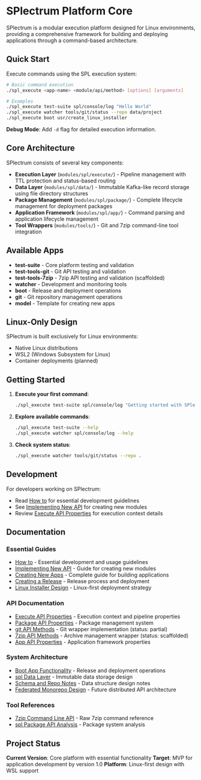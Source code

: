 # SPlectrum Platform Core

SPlectrum is a modular execution platform designed for Linux environments, providing a comprehensive framework for building and deploying applications through a command-based architecture.

## Quick Start

Execute commands using the SPL execution system:

```bash
# Basic command execution
./spl_execute <app-name> <module/api/method> [options] [arguments]

# Examples
./spl_execute test-suite spl/console/log "Hello World"
./spl_execute watcher tools/git/status --repo data/project
./spl_execute boot usr/create_linux_installer
```

**Debug Mode**: Add `-d` flag for detailed execution information.

## Core Architecture

SPlectrum consists of several key components:

- **Execution Layer** (`modules/spl/execute/`) - Pipeline management with TTL protection and status-based routing
- **Data Layer** (`modules/spl/data/`) - Immutable Kafka-like record storage using file directory structures  
- **Package Management** (`modules/spl/package/`) - Complete lifecycle management for deployment packages
- **Application Framework** (`modules/spl/app/`) - Command parsing and application lifecycle management
- **Tool Wrappers** (`modules/tools/`) - Git and 7zip command-line tool integration

## Available Apps

- **test-suite** - Core platform testing and validation
- **test-tools-git** - Git API testing and validation
- **test-tools-7zip** - 7zip API testing and validation (scaffolded)
- **watcher** - Development and monitoring tools
- **boot** - Release and deployment operations  
- **git** - Git repository management operations
- **model** - Template for creating new apps

## Linux-Only Design

SPlectrum is built exclusively for Linux environments:
- Native Linux distributions
- WSL2 (Windows Subsystem for Linux)
- Container deployments (planned)

## Getting Started

1. **Execute your first command**:
   ```bash
   ./spl_execute test-suite spl/console/log "Getting started with SPlectrum"
   ```

2. **Explore available commands**:
   ```bash
   ./spl_execute test-suite --help
   ./spl_execute watcher spl/console/log --help
   ```

3. **Check system status**:
   ```bash
   ./spl_execute watcher tools/git/status --repo .
   ```

## Development

For developers working on SPlectrum:
- Read [How to](./docs/how-to.md) for essential development guidelines
- See [Implementing New API](./docs/implementing-new-api.md) for creating new modules
- Review [Execute API Properties](./docs/execute-api-properties.md) for execution context details

## Documentation

### Essential Guides
- [How to](./docs/how-to.md) - Essential development and usage guidelines
- [Implementing New API](./docs/implementing-new-api.md) - Guide for creating new modules
- [Creating New Apps](./docs/creating-new-apps.md) - Complete guide for building applications
- [Creating a Release](./docs/creating-a-release.md) - Release process and deployment
- [Linux Installer Design](./docs/linux-installer-design.md) - Linux-first deployment strategy

### API Documentation  
- [Execute API Properties](./docs/execute-api-properties.md) - Execution context and pipeline properties
- [Package API Properties](./docs/package-api-properties.md) - Package management system
- [git API Methods](./docs/git-api-methods.md) - Git wrapper implementation (status: partial)
- [7zip API Methods](./docs/7zip-api-methods.md) - Archive management wrapper (status: scaffolded)
- [App API Properties](./docs/app-api-properties.md) - Application framework properties

### System Architecture
- [Boot App Functionality](./docs/boot-app-functionality.md) - Release and deployment operations
- [spl Data Layer](./docs/spl-data-layer.md) - Immutable data storage design
- [Schema and Repo Notes](./docs/schema-and-repo-notes.md) - Data structure design notes
- [Federated Monorepo Design](./docs/federated-monorepo-design.md) - Future distributed API architecture

### Tool References
- [7zip Command Line API](./docs/7zip-command-line-api.md) - Raw 7zip command reference
- [spl Package API Analysis](./docs/spl-package-api-analysis.md) - Package system analysis

## Project Status

**Current Version**: Core platform with essential functionality
**Target**: MVP for application development by version 1.0
**Platform**: Linux-first design with WSL support
